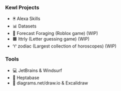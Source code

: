 ### Kewl Projects
- 🖲️ Alexa Skills
- 📊 Datasets
- 🌲 Forecast Foraging (Roblox game) (WIP)
- 🟧 lttrly (Letter guessing game) (WIP)
- ♈ zodiac (Largest collection of horoscopes) (WIP)


### Tools
- 💻 JetBrains & Windsurf
- 📝 Heptabase
- 🎨 diagrams.net/draw.io & Excalidraw
